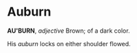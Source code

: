 # Auburn

**AU'BURN**, _adjective_ Brown; of a dark color.

His _auburn_ locks on either shoulder flowed.